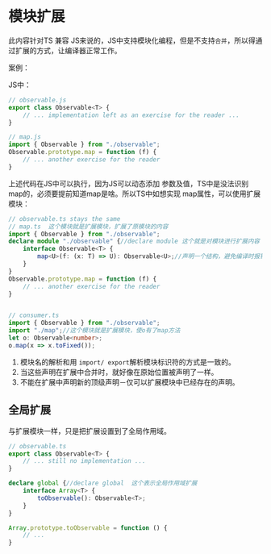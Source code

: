 # 模块扩展

此内容针对TS 兼容 JS来说的，JS中支持模块化编程，但是不支持`合并`，所以得通过扩展的方式，让编译器正常工作。

案例：

JS中：  

```typescript
// observable.js
export class Observable<T> {
    // ... implementation left as an exercise for the reader ...
}

// map.js
import { Observable } from "./observable";
Observable.prototype.map = function (f) {
    // ... another exercise for the reader
}
```

上述代码在JS中可以执行，因为JS可以动态添加 参数及值，TS中是没法识别map的，必须要提前知道map是啥。所以TS中如想实现 map属性，可以使用扩展模块：

```typescript
// observable.ts stays the same
// map.ts  这个模块就是扩展模块，扩展了原模块的内容
import { Observable } from "./observable";
declare module "./observable" {//declare module 这个就是对模块进行扩展内容
    interface Observable<T> {
        map<U>(f: (x: T) => U): Observable<U>;//声明一个结构，避免编译时报错
    }
}
Observable.prototype.map = function (f) {
    // ... another exercise for the reader
}


// consumer.ts
import { Observable } from "./observable";
import "./map";//这个模块就是扩展模块，使o有了map方法
let o: Observable<number>;
o.map(x => x.toFixed());
```

1. 模块名的解析和用 `import/ export`解析模块标识符的方式是一致的。
2. 当这些声明在扩展中合并时，就好像在原始位置被声明了一样。
3. 不能在扩展中声明新的顶级声明－仅可以扩展模块中已经存在的声明。

## 全局扩展

与扩展模块一样，只是把扩展设置到了全局作用域。

```typescript
// observable.ts
export class Observable<T> {
    // ... still no implementation ...
}

declare global {//declare global  这个表示全局作用域扩展
    interface Array<T> {
        toObservable(): Observable<T>;
    }
}

Array.prototype.toObservable = function () {
    // ...
}
```
